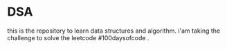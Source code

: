 # DSA
this is the repository to learn data structures and algorithm.
i'am taking the challenge to solve the leetcode #100daysofcode .
